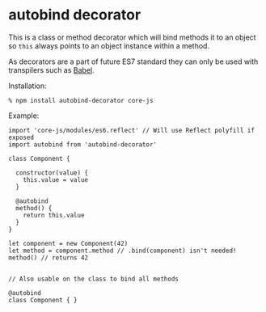 # autobind decorator

This is a class or method decorator which will bind methods it to an
object so `this` always points to an object instance within a method.

As decorators are a part of future ES7 standard they can only be used with
transpilers such as [Babel](http://babeljs.io).

Installation:

    % npm install autobind-decorator core-js

Example:

    import 'core-js/modules/es6.reflect' // Will use Reflect polyfill if exposed
    import autobind from 'autobind-decorator'

    class Component {

      constructor(value) {
        this.value = value
      }

      @autobind
      method() {
        return this.value
      }
    }

    let component = new Component(42)
    let method = component.method // .bind(component) isn't needed!
    method() // returns 42


    // Also usable on the class to bind all methods

    @autobind
    class Component { }
